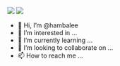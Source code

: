 [![](https://github-readme-stats-five-dun.vercel.app/api?username=hambalee)](#)
[![](https://github-readme-stats-five-dun.vercel.app/api/top-langs/?username=hambalee&layout=compact)](#)

- 👋 Hi, I’m @hambalee
- 👀 I’m interested in ...
- 🌱 I’m currently learning ...
- 💞️ I’m looking to collaborate on ...
- 📫 How to reach me ...

<!---
hambalee/hambalee is a ✨ special ✨ repository because its `README.md` (this file) appears on your GitHub profile.
You can click the Preview link to take a look at your changes.
--->
